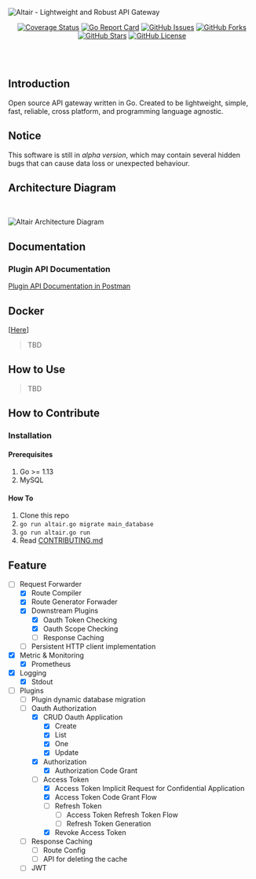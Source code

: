 ![Altair - Lightweight and Robust API Gateway](https://user-images.githubusercontent.com/1132660/85085782-0bc00100-b203-11ea-8e89-bbeb7d03a418.png)

<p align="center">
  <a href="https://coveralls.io/github/codefluence-x/altair?branch=master"><img src="https://coveralls.io/repos/github/codefluence-x/altair/badge.svg?branch=master" alt="Coverage Status"></a>
  <a href="https://goreportcard.com/report/github.com/codefluence-x/altair"><img src="https://goreportcard.com/badge/github.com/codefluence-x/altair" alt="Go Report Card"></a>
  <a href="https://github.com/codefluence-x/altair/issues"><img src="https://img.shields.io/github/issues/codefluence-x/altair" alt="GitHub Issues"></a>
  <a href="https://github.com/codefluence-x/altair/network"><img src="https://img.shields.io/github/forks/codefluence-x/altair" alt="GitHub Forks"></a>
  <a href="https://github.com/codefluence-x/altair/stargazers"><img src="https://img.shields.io/github/stars/codefluence-x/altair" alt="GitHub Stars"></a>
  <a href="https://github.com/codefluence-x/altair/blob/master/LICENSE"><img src="https://img.shields.io/github/license/codefluence-x/altair" alt="GitHub License"></a>
</p>

<br><br>

## Introduction

Open source API gateway written in Go. Created to be lightweight, simple, fast, reliable, cross platform, and programming language agnostic.

## Notice

This software is still in *alpha version*, which may contain several hidden bugs that can cause data loss or unexpected behaviour.

## Architecture Diagram

<br>

![Altair Architecture Diagram](https://user-images.githubusercontent.com/20650401/79699757-a2337d00-82bb-11ea-8103-25e6917545bd.png)

## Documentation

### Plugin API Documentation

[Plugin API Documentation in Postman](https://documenter.getpostman.com/view/3666028/SzmcZJ79?version=latest#b870ae5a-b305-4016-8155-4899af1f26b1)

## Docker

[[Here](https://hub.docker.com/r/codefluence/altair)]

> TBD

## How to Use

> TBD

## How to Contribute

### Installation

#### Prerequisites

1. Go >= 1.13
2. MySQL

#### How To

1. Clone this repo
2. `go run altair.go migrate main_database`
3. `go run altair.go run`
4. Read [CONTRIBUTING.md](https://github.com/codefluence-x/altair/blob/master/CONTRIBUTING.md)

## Feature

- [ ] Request Forwarder
  - [x] Route Compiler
  - [x] Route Generator Forwader
  - [x] Downstream Plugins
    - [x] Oauth Token Checking
    - [x] Oauth Scope Checking
    - [ ] Response Caching
  - [ ] Persistent HTTP client implementation
- [x] Metric & Monitoring
  - [x] Prometheus
- [x] Logging
  - [x] Stdout
- [ ] Plugins
  - [ ] Plugin dynamic database migration
  - [ ] Oauth Authorization
    - [x] CRUD Oauth Application
      - [x] Create
      - [x] List
      - [x] One
      - [x] Update
    - [x] Authorization
      - [x] Authorization Code Grant
    - [ ] Access Token
      - [x] Access Token Implicit Request for Confidential Application
      - [x] Access Token Code Grant Flow
      - [ ] Refresh Token
        - [ ] Access Token Refresh Token Flow
        - [ ] Refresh Token Generation
      - [x] Revoke Access Token
  - [ ] Response Caching
    - [ ] Route Config
    - [ ] API for deleting the cache
  - [ ] JWT
